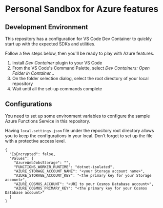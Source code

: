 # Personal Sandbox for Azure features

## Development Environment

This repository has a configuration for VS Code Dev Container to quickly start up with the expected SDKs and utilities.

Follow a few steps below, then you'll be ready to play with Azure features.

1. Install _Dev Container_ plugin to your VS Code
1. From the VS Code's Command Palette, select _Dev Containers: Open Folder in Container..._
1. On the folder selection dialog, select the root directory of your local repository
1. Wait until all the set-up commands complete

## Configurations

You need to set up some environment variables to configure the sample Azure Functions Service in this repository.

Having `local.settings.json` file under the repository root directory allows you to keep the configurations in your local. Don't forget to set up the file with a protective access level.

```
{
  "IsEncrypted": false,
  "Values": {
    "AzureWebJobsStorage": "",
    "FUNCTIONS_WORKER_RUNTIME": "dotnet-isolated",
    "AZURE_STORAGE_ACCOUNT_NAME": "<your Storage account name>",
    "AZURE_STORAGE_ACCOUNT_KEY": "<the primary key for your Storage account>",
    "AZURE_COSMOS_ACCOUNT": "<URI to your Cosmos Database account>",
    "AZURE_COSMOS_PRIMARY_KEY": "<the primary key for your Cosmos Database account>"
  }
}
```
